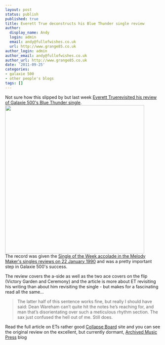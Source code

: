 ```yaml
---
layout: post
status: publish
published: true
title: Everett True deconstructs his Blue Thunder single review
author:
  display_name: Andy
  login: admin
  email: andy@fullofwishes.co.uk
  url: http://www.grange85.co.uk
author_login: admin
author_email: andy@fullofwishes.co.uk
author_url: http://www.grange85.co.uk
date: '2011-09-25'
categories:
- galaxie 500
- other people's blogs
tags: []
---
```

<p>Not sure how this slipped by but last week <a href="http://www.collapseboard.com/everett-true/deconstructing-the-past-galaxie-500/">Everett Truerevisited his review of Galaxie 500's Blue Thunder single</a>.<br />
<img src="https://media.fullofwishes.co.uk/ahfow/uploads/2011/09/g500-bt-sotw-mm.jpg" alt="" title="g500-bt-sotw-mm" width="450" height="481" class="aligncenter size-full wp-image-2222" /><br />
The record was given the <a href="http://archivedmusicpress.wordpress.com/2010/01/21/everett-true-reviews-the-singles-of-the-week-22nd-january-1990/">Single of the Week accolade in the Melody Maker's singles reviews on 22 January 1990</a> and was a pretty important step in Galaxie 500's success.</p>
<p>The review covers the a-side as well as the two ace covers on the flip (Victory Garden and Ceremony) and the article is more about ET revisiting his writing than about him revisiting the single - but makes for a fascinating read all the same...</p>
<blockquote><p>The latter half of this sentence works fine, but really I should have said: Dean Wareham can’t quite hit the notes he’s reaching for, and man that’s disorientating over such a meticulous rhythm section. The sax just confused the hell out of me. Still does.</p></blockquote>
<p>Read the full article on ETs rather good <a href="http://www.collapseboard.com/everett-true/deconstructing-the-past-galaxie-500/">Collapse Board</a> site and you can see the original review on the excellent, but currently dormant, <a href="http://archivedmusicpress.wordpress.com/2010/01/21/everett-true-reviews-the-singles-of-the-week-22nd-january-1990/">Archived Music Press</a> blog</p>
